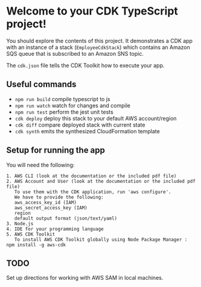 # Welcome to your CDK TypeScript project!

You should explore the contents of this project. It demonstrates a CDK app with an instance of a stack (`EmployeeCdkStack`)
which contains an Amazon SQS queue that is subscribed to an Amazon SNS topic.

The `cdk.json` file tells the CDK Toolkit how to execute your app.

## Useful commands

 * `npm run build`   compile typescript to js
 * `npm run watch`   watch for changes and compile
 * `npm run test`    perform the jest unit tests
 * `cdk deploy`      deploy this stack to your default AWS account/region
 * `cdk diff`        compare deployed stack with current state
 * `cdk synth`       emits the synthesized CloudFormation template

## Setup for running the app

You will need the following:

    1. AWS CLI (look at the documentation or the included pdf file)
    2. AWS Account and User (look at the documentation or the included pdf file)
       To use them with the CDK application, run 'aws configure'.
       We have to provide the following:
       aws_access_key_id (IAM)
       aws_secret_access_key (IAM)
       region
       default output format (json/text/yaml)
    3. Node.js
    4. IDE for your programming language
    5. AWS CDK Toolkit
       To install AWS CDK Toolkit globally using Node Package Manager : npm install -g aws-cdk
       
## TODO

Set up directions for working with AWS SAM in local machines.
